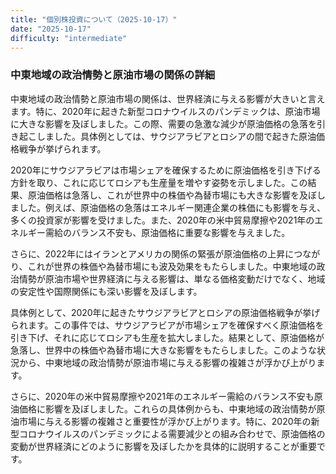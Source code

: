 ```yaml
---
title: "個別株投資について（2025-10-17）"
date: "2025-10-17"
difficulty: "intermediate"
---
```


### 中東地域の政治情勢と原油市場の関係の詳細

中東地域の政治情勢と原油市場の関係は、世界経済に与える影響が大きいと言えます。特に、2020年に起きた新型コロナウイルスのパンデミックは、原油市場に大きな影響を及ぼしました。この際、需要の急激な減少が原油価格の急落を引き起こしました。具体例としては、サウジアラビアとロシアの間で起きた原油価格戦争が挙げられます。

2020年にサウジアラビアは市場シェアを確保するために原油価格を引き下げる方針を取り、これに応じてロシアも生産量を増やす姿勢を示しました。この結果、原油価格は急落し、これが世界中の株価や為替市場にも大きな影響を及ぼしました。例えば、原油価格の急落はエネルギー関連企業の株価にも影響を与え、多くの投資家が影響を受けました。また、2020年の米中貿易摩擦や2021年のエネルギー需給のバランス不安も、原油価格に重要な影響を与えました。

さらに、2022年にはイランとアメリカの関係の緊張が原油価格の上昇につながり、これが世界の株価や為替市場にも波及効果をもたらしました。中東地域の政治情勢が原油市場や世界経済に与える影響は、単なる価格変動だけでなく、地域の安定性や国際関係にも深い影響を及ぼします。

具体例として、2020年に起きたサウジアラビアとロシアの原油価格戦争が挙げられます。この事件では、サウジアラビアが市場シェアを確保すべく原油価格を引き下げ、それに応じてロシアも生産を拡大しました。結果として、原油価格が急落し、世界中の株価や為替市場に大きな影響をもたらしました。このような状況から、中東地域の政治情勢が原油市場に与える影響の複雑さが浮かび上がります。

さらに、2020年の米中貿易摩擦や2021年のエネルギー需給のバランス不安も原油価格に影響を及ぼしました。これらの具体例からも、中東地域の政治情勢が原油市場に与える影響の複雑さと重要性が浮かび上がります。特に、2020年の新型コロナウイルスのパンデミックによる需要減少との組み合わせで、原油価格の変動が世界経済にどのように影響を及ぼしたかを具体的に説明することが重要です。
